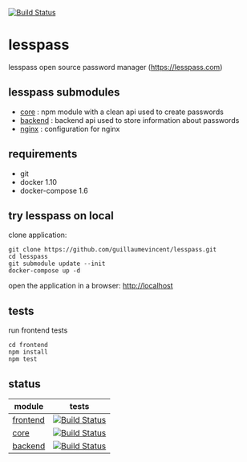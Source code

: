 [![Build Status](https://travis-ci.org/lesspass/lesspass.svg?branch=master)](https://travis-ci.org/lesspass/lesspass)
# lesspass

lesspass open source password manager (https://lesspass.com)


## lesspass submodules

 - [core](https://github.com/lesspass/core) : npm module with a clean api used to create passwords
 - [backend](https://github.com/lesspass/api) : backend api used to store information about passwords
 - [nginx](https://github.com/lesspass/nginx) : configuration for nginx


## requirements

  * git
  * docker 1.10
  * docker-compose 1.6

## try lesspass on local

clone application:

    git clone https://github.com/guillaumevincent/lesspass.git
    cd lesspass
    git submodule update --init
    docker-compose up -d

open the application in a browser: [http://localhost](http://localhost)


## tests

run frontend tests

    cd frontend
    npm install
    npm test


## status

| module | tests |
| --- | --- |
| [frontend](https://github.com/lesspass/lesspass) | [![Build Status](https://travis-ci.org/lesspass/lesspass.svg?branch=master)](https://travis-ci.org/lesspass/lesspass) |
| [core](https://github.com/lesspass/core) | [![Build Status](https://travis-ci.org/lesspass/core.svg?branch=master)](https://travis-ci.org/lesspass/core) |
| [backend](https://github.com/lesspass/api) | [![Build Status](https://travis-ci.org/lesspass/api.svg?branch=master)](https://travis-ci.org/lesspass/api) |

